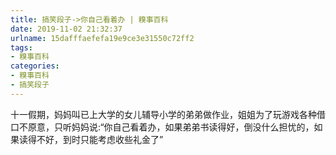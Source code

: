 ```yaml
---
title: 搞笑段子->你自己看着办 | 糗事百科
date: 2019-11-02 21:32:37
urlname: 15dafffaefefa19e9ce3e31550c72ff2
tags: 
- 糗事百科
categories:
- 糗事百科
- 搞笑段子
---
```

十一假期，妈妈叫已上大学的女儿辅导小学的弟弟做作业，姐姐为了玩游戏各种借口不原意，只听妈妈说:“你自己看着办，如果弟弟书读得好，倒没什么担忧的，如果读得不好，到时只能考虑收些礼金了”


